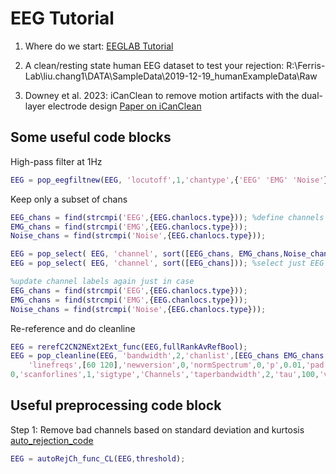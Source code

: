 # EEG Tutorial
1. Where do we start:
   [EEGLAB Tutorial](https://eeglab.org/tutorials/)
   
2. A clean/resting state human EEG dataset to test your rejection:
   R:\Ferris-Lab\liu.chang1\DATA\SampleData\2019-12-19_humanExampleData\Raw
   
3. Downey et al. 2023: iCanClean to remove motion artifacts with the dual-layer electrode design
   [Paper on iCanClean](https://www.mdpi.com/1424-8220/23/19/8214)
   
## Some useful code blocks    
High-pass filter at 1Hz
``` matlab
EEG = pop_eegfiltnew(EEG, 'locutoff',1,'chantype',{'EEG' 'EMG' 'Noise'});
```

Keep only a subset of chans
``` matlab
EEG_chans = find(strcmpi('EEG',{EEG.chanlocs.type})); %define channels
EMG_chans = find(strcmpi('EMG',{EEG.chanlocs.type}));
Noise_chans = find(strcmpi('Noise',{EEG.chanlocs.type}));

EEG = pop_select( EEG, 'channel', sort([EEG_chans, EMG_chans,Noise_chans])); %select subset of channels
EEG = pop_select( EEG, 'channel', sort([EEG_chans])); %select just EEG channels

%update channel labels again just in case
EEG_chans = find(strcmpi('EEG',{EEG.chanlocs.type})); 
EMG_chans = find(strcmpi('EMG',{EEG.chanlocs.type}));
Noise_chans = find(strcmpi('Noise',{EEG.chanlocs.type}));
```

Re-reference and do cleanline
``` matlab
EEG = rerefC2CN2NExt2Ext_func(EEG,fullRankAvRefBool);
EEG = pop_cleanline(EEG, 'bandwidth',2,'chanlist',[EEG_chans EMG_chans Noise_chans],'computepower',1,...
    'linefreqs',[60 120],'newversion',0,'normSpectrum',0,'p',0.01,'pad',2,'plotfigures',...
0,'scanforlines',1,'sigtype','Channels','taperbandwidth',2,'tau',100,'verb',1,'winsize',4,'winstep',1);
```

## Useful preprocessing code block
Step 1: Remove bad channels based on standard deviation and kurtosis
[auto_rejection_code](https://github.com/changliu-99/Reference-code/blob/37ebdabc514e624424b7473eb1a317b228b44f14/EEG/Preprocessing/autoRejCh_func_CL.m)
``` matlab
EEG = autoRejCh_func_CL(EEG,threshold);
```
